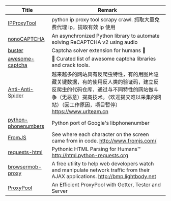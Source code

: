 | Title                             | Remark |
| --------- | ------ |
|[IPProxyTool](https://github.com/awolfly9/IPProxyTool)|python ip proxy tool scrapy crawl. 抓取大量免费代理 ip，提取有效 ip 使用|
|[nonoCAPTCHA](https://github.com/mikeyy/nonoCAPTCHA)|An asynchronized Python library to automate solving ReCAPTCHA v2 using audio|
|[buster](https://github.com/dessant/buster)|Captcha solver extension for humans 🐶|
|[awesome-captcha](https://github.com/ZYSzys/awesome-captcha)|🔑 Curated list of awesome captcha libraries and crack tools. |
|[Anti-Anti-Spider](https://github.com/luyishisi/Anti-Anti-Spider)|越来越多的网站具有反爬虫特性，有的用图片隐藏关键数据，有的使用反人类的验证码，建立反反爬虫的代码仓库，通过与不同特性的网站做斗争（无恶意）提高技术。（欢迎提交难以采集的网站）（因工作原因，项目暂停） https://www.urlteam.cn|
|[python-phonenumbers](https://github.com/daviddrysdale/python-phonenumbers)|Python port of Google's libphonenumber|
|[FromJS](https://github.com/mattzeunert/FromJS)|See where each character on the screen came from in code. http://www.fromjs.com/|
|[requests-html](https://github.com/psf/requests-html)|Pythonic HTML Parsing for Humans™ http://html.python-requests.org|
|[browsermob-proxy](https://github.com/lightbody/browsermob-proxy)|A free utility to help web developers watch and manipulate network traffic from their AJAX applications. http://bmp.lightbody.net|
|[ProxyPool](https://github.com/Python3WebSpider/ProxyPool)|An Efficient ProxyPool with Getter, Tester and Server |

